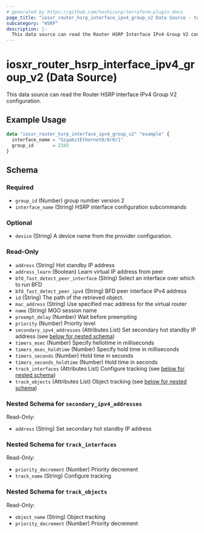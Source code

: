 ```yaml
---
# generated by https://github.com/hashicorp/terraform-plugin-docs
page_title: "iosxr_router_hsrp_interface_ipv4_group_v2 Data Source - terraform-provider-iosxr"
subcategory: "HSRP"
description: |-
  This data source can read the Router HSRP Interface IPv4 Group V2 configuration.
---
```


# iosxr_router_hsrp_interface_ipv4_group_v2 (Data Source)

This data source can read the Router HSRP Interface IPv4 Group V2 configuration.

## Example Usage

```terraform
data "iosxr_router_hsrp_interface_ipv4_group_v2" "example" {
  interface_name = "GigabitEthernet0/0/0/1"
  group_id       = 2345
}
```

<!-- schema generated by tfplugindocs -->
## Schema

### Required

- `group_id` (Number) group number version 2
- `interface_name` (String) HSRP interface configuration subcommands

### Optional

- `device` (String) A device name from the provider configuration.

### Read-Only

- `address` (String) Hot standby IP address
- `address_learn` (Boolean) Learn virtual IP address from peer
- `bfd_fast_detect_peer_interface` (String) Select an interface over which to run BFD
- `bfd_fast_detect_peer_ipv4` (String) BFD peer interface IPv4 address
- `id` (String) The path of the retrieved object.
- `mac_address` (String) Use specified mac address for the virtual router
- `name` (String) MGO session name
- `preempt_delay` (Number) Wait before preempting
- `priority` (Number) Priority level
- `secondary_ipv4_addresses` (Attributes List) Set secondary hot standby IP address (see [below for nested schema](#nestedatt--secondary_ipv4_addresses))
- `timers_msec` (Number) Specify hellotime in milliseconds
- `timers_msec_holdtime` (Number) Specify hold time in milliseconds
- `timers_seconds` (Number) Hold time in seconds
- `timers_seconds_holdtime` (Number) Hold time in seconds
- `track_interfaces` (Attributes List) Configure tracking (see [below for nested schema](#nestedatt--track_interfaces))
- `track_objects` (Attributes List) Object tracking (see [below for nested schema](#nestedatt--track_objects))

<a id="nestedatt--secondary_ipv4_addresses"></a>
### Nested Schema for `secondary_ipv4_addresses`

Read-Only:

- `address` (String) Set secondary hot standby IP address


<a id="nestedatt--track_interfaces"></a>
### Nested Schema for `track_interfaces`

Read-Only:

- `priority_decrement` (Number) Priority decrement
- `track_name` (String) Configure tracking


<a id="nestedatt--track_objects"></a>
### Nested Schema for `track_objects`

Read-Only:

- `object_name` (String) Object tracking
- `priority_decrement` (Number) Priority decrement
